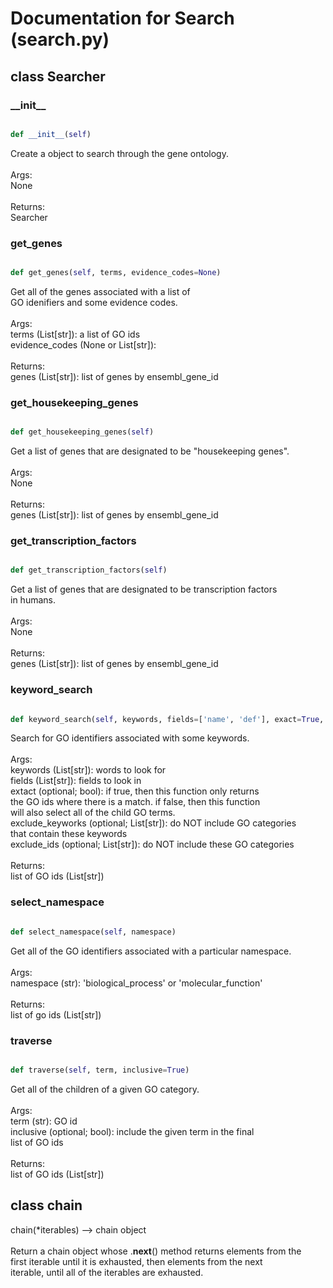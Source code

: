 # Documentation for Search (search.py)

## class Searcher
### \_\_init\_\_
```py

def __init__(self)

```



Create a object to search through the gene ontology.<br /><br />Args:<br />	None<br /><br />Returns:<br />	Searcher


### get\_genes
```py

def get_genes(self, terms, evidence_codes=None)

```



Get all of the genes associated with a list of<br />GO idenifiers and some evidence codes.<br /><br />Args:<br />	terms (List[str]): a list of GO ids<br />	evidence_codes (None or List[str]):<br /><br />Returns:<br />	genes (List[str]): list of genes by ensembl_gene_id


### get\_housekeeping\_genes
```py

def get_housekeeping_genes(self)

```



Get a list of genes that are designated to be "housekeeping genes".<br /><br />Args:<br />	None<br /><br />Returns:<br />	genes (List[str]): list of genes by ensembl_gene_id


### get\_transcription\_factors
```py

def get_transcription_factors(self)

```



Get a list of genes that are designated to be transcription factors<br />in humans.<br /><br />Args:<br />	None<br /><br />Returns:<br />	genes (List[str]): list of genes by ensembl_gene_id


### keyword\_search
```py

def keyword_search(self, keywords, fields=['name', 'def'], exact=True, exclude_keywords=None, exclude_ids=None)

```



Search for GO identifiers associated with some keywords.<br /><br />Args:<br />	keywords (List[str]): words to look for<br />	fields (List[str]): fields to look in<br />	extact (optional; bool): if true, then this function only returns<br />		the GO ids where there is a match. if false, then this function<br />		will also select all of the child GO terms.<br />	exclude_keyworks (optional; List[str]): do NOT include GO categories<br />		that contain these keywords<br />	exclude_ids (optional; List[str]): do NOT include these GO categories<br /><br />Returns:<br />	list of GO ids (List[str])


### select\_namespace
```py

def select_namespace(self, namespace)

```



Get all of the GO identifiers associated with a particular namespace.<br /><br />Args:<br />	namespace (str): 'biological_process' or 'molecular_function'<br /><br />Returns:<br />	list of go ids (List[str])


### traverse
```py

def traverse(self, term, inclusive=True)

```



Get all of the children of a given GO category.<br /><br />Args:<br />	term (str): GO id<br />	inclusive (optional; bool): include the given term in the final<br />		list of GO ids<br /><br />Returns:<br />	list of GO ids (List[str])




## class chain
chain(*iterables) --> chain object<br /><br />Return a chain object whose .__next__() method returns elements from the<br />first iterable until it is exhausted, then elements from the next<br />iterable, until all of the iterables are exhausted.

